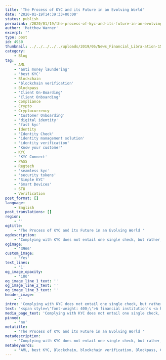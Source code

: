 ```yaml
---
title: 'The Process of KYC and its Future in an Evolving World'
date: '2020-01-19T14:39:33+00:00'
status: publish
permalink: /2020/01/19/the-process-of-kyc-and-its-future-in-an-evolving-world
author: 'Matthew Warner'
excerpt: ''
type: post
id: 4930
thumbnail: ../../../../../uploads/2019/06/News_Financial_Libra-ation-150x150.jpg
category:
    - Blog
tag:
    - AML
    - 'anti money laundering'
    - 'best KYC'
    - Blockchain
    - 'blockchain verification'
    - Blockpass
    - 'Client On-Boarding'
    - 'Client Onboarding'
    - Compliance
    - Crypto
    - Cryptocurrency
    - 'Customer Onboarding'
    - 'digital identity'
    - 'fast kyc'
    - Identity
    - 'Identity Check'
    - 'identity management solution'
    - 'identity verification'
    - 'Know your customer'
    - KYC
    - 'KYC Connect'
    - PASS
    - Regtech
    - 'seamless kyc'
    - 'security tokens'
    - 'Simple KYC'
    - 'Smart Devices'
    - STO
    - Verification
post_format: []
language:
    - English
post_translations: []
region:
    - ''
ogtitle:
    - 'The Process of KYC and its Future in an Evolving World '
ogdescription:
    - 'Complying with KYC does not entail one single check, but rather, is a series of processes that combine to ensure the verification of an individual’s identity and the analysis of their suitability to use financial services. The main stages that make up this process are identification, Customer Due Diligence (CDD) and Enhanced Due Diligence (EDD).'
ogimage:
    - '3966'
custom_image:
    - 'Yes'
text_lines:
    - '1'
og_image_opacity:
    - '100'
og_image_line_1_text: ''
og_image_line_2_text: ''
og_image_line_3_text: ''
header_image:
    - ''
intro: 'Complying with KYC does not entail one single check, but rather, is a series of processes that combine to ensure the verification of an individual’s identity and the analysis of their suitability to use financial services. The main stages that make up this process are identification, Customer Due Diligence (CDD) and Enhanced Due Diligence (EDD).'
text: "<span style=\"font-weight: 400;\">A financial institution’s <a href=\"https://www.blockpass.org/2019/09/23/understanding-kyc/\">KYC</a> and <a href=\"https://www.blockpass.org/aml/\">AML compliance</a> strategies need to begin by establishing that the identity of the individual applying to use its services is a valid identity; not one that has been stolen, is being used fraudulently, a fake identity or one that is prohibited from using its services. The requires the gathering personal information from customers, including data such as the customer’s name, age and address, with documentation such as a passport, national ID or driving license being used as proof.\_</span>\r\n\r\n<span style=\"font-weight: 400;\">Due diligence is then carried out when the authenticity and veracity of gathered information is checked against databases and sanctions lists and watch-lists to determine if the information is valid and if the person is eligible to use the services offered. Any associated risks are calculated and simplified due diligence may be applicable in low-risk situations. Whilst the level of detail and investigation required depends on many things, such as the size of accounts under consideration, services being offered, or geographical location, this process is often long and arduous for both business and customer, and costs a considerable amount, especially when considered on a global scale.\_</span>\r\n\r\n<span style=\"font-weight: 400;\">In certain situation, where a high risk of money laundering or terrorism financing is possible, Enhanced Due Dilligence may be required, necessitating the acquisition of additional, more detailed information on the customers involved before determining if they can use the services offered. This categorisation could be applied to those from certain areas, businesses, or politically-exposed people.\_</span>\r\n\r\n<span style=\"font-weight: 400;\">Beyond these initial checks, ongoing monitoring is required to make sure that any change in circumstances does not alter the customer’s risk profile or eligibility to use financial services.\_</span>\r\n\r\n<span style=\"font-weight: 400;\">And it's not just individuals that need to be checked. On a higher level, companies and businesses need to be identified and vetted in the same way to ensure no criminal activity is taking place.\_</span>\r\n\r\n<span style=\"font-weight: 400;\">These KYC and AML procedures have been in place for a number of years now, and have evolved over time to deal with new situations and technology. However, new businesses, services and environments are arising from technology that is being researched and developed currently, which will bring a whole host of new issues for KYC and AML.</span>\r\n\r\n<span style=\"font-weight: 400;\">As the world becomes increasingly digital and connected, many more pitfalls, threats and avenues for malicious actors to take are opened up. This has been seen numerous times with data theft, hacking of software and compromised devices. The future of commerce and financial services does not just concern humans and companies, but also smart devices and even objects.</span>\r\n\r\n<span style=\"font-weight: 400;\">In order for smart devices to operate independently or for automation to be facilitated on a widespread level (as will be necessary for meaningful smart ecosystems and the Internet of Everything), all aspects of the ecosystem: humans, businesses, devices and objects, will require their own identities in order to be able to satisfy KYC and AML regulations in any meaningful way. Even more than this, all actors in a digital system will need their own identity anyway to be able to interact; imagine trying to communicate online without usernames or email addresses or other identifying options.\_\_</span>\r\n\r\n<span style=\"font-weight: 400;\">Financial services are a part of everyday life and KYC compliance already represents a significant time and money investment for those in the industry which aims to serve the ~7.8bn people in the world. Given that by the end of the year it is estimated that each person will have between 6 and 7 connected devices on average, it becomes apparent that applying current KYC and AML regulations to the estimated 50bn connected devices, will become problematic and cost prohibitive. And this problem will only grow.\_</span>\r\n\r\n<span style=\"font-weight: 400;\">This is the issue that Blockpass is solving. By providing a faster, cheaper, secure and comprehensive KYC solution, we are alleviating the cost and headache that comes with the necessary regulatory compliance. Our current KYC Connect Mobile App solution allows for companies to collect and analyse the necessary KYC data, providing customer management tools and ongoing monitoring through our merchant dashboard.</span>\r\n\r\n<span style=\"font-weight: 400;\">Whilst we began with providing a solution for human KYC, we have already expanded to providing corporate KYC solutions, and are working on solutions for devices and objects as the reality of a truly connected world draws ever closer. We will be prepared for the explosion of KYC and AML needs with a holistic, effective, efficient, secure and interoperable solution for people, companies, devices and objects when it becomes necessary and a part of our everyday life.\_ </span>"
media_page_text: 'Complying with KYC does not entail one single check, but rather, is a series of processes that combine to ensure the verification of an individual’s identity and the analysis of their suitability to use financial services. The main stages that make up this process are identification, Customer Due Diligence (CDD) and Enhanced Due Diligence (EDD).'
pinned:
    - 'no'
metatitle:
    - 'The Process of KYC and its Future in an Evolving World '
metadescription:
    - 'Complying with KYC does not entail one single check, but rather, is a series of processes that combine to ensure the verification of an individual’s identity and the analysis of their suitability to use financial services. The main stages that make up this process are identification, Customer Due Diligence (CDD) and Enhanced Due Diligence (EDD).'
metakeywords:
    - 'AML, best KYC, Blockchain, blockchain verification, Blockpass, Client On-Boarding, Client Onboarding, Compliance, Crypto, Cryptocurrency, Customer Onboarding, digital identity, fast kyc, Identity, Identity Check, identity management solution, identity verification, Know your customer, KYC, KYC Connect, PASS, Regtech, seamless kyc, security tokens, Simple KYC, STO, Blockpass, KYC, Identity, Verification, Know Your Customer, AML, Anti-Money Laundering, Smart Devices'
---
```

<!DOCTYPE html PUBLIC "-//W3C//DTD HTML 4.0 Transitional//EN" "http://www.w3.org/TR/REC-html40/loose.dtd">
<?xml encoding="UTF-8">
